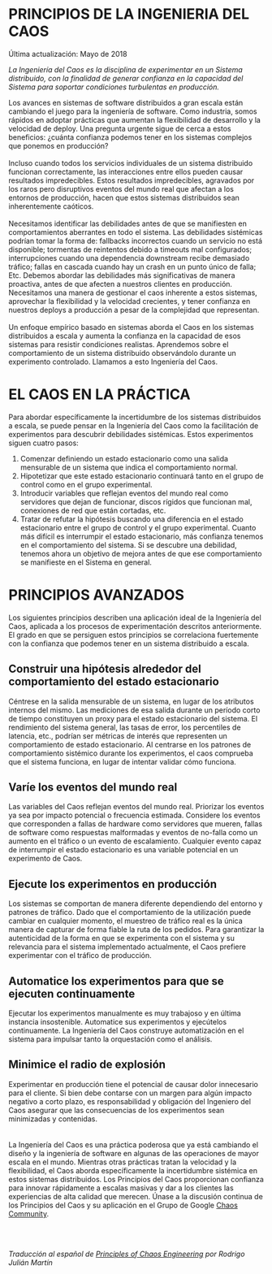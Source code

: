 # PRINCIPIOS DE LA INGENIERIA DEL CAOS
Última actualización: Mayo de 2018

_La Ingeniería del Caos es la disciplina de experimentar en un Sistema distribuido, con la finalidad de generar confianza en la capacidad del Sistema para soportar condiciones turbulentas en producción._

Los avances en sistemas de software distribuidos a gran escala están cambiando el juego para la ingeniería de software.  Como industria, somos rápidos en adoptar prácticas que aumentan la flexibilidad de desarrollo y la velocidad de deploy.  Una pregunta urgente sigue de cerca a estos beneficios: ¿cuánta confianza podemos tener en los sistemas complejos que ponemos en producción?<br/><br/>
Incluso cuando todos los servicios individuales de un sistema distribuido funcionan correctamente, las interacciones entre ellos pueden causar resultados impredecibles.  Estos resultados impredecibles, agravados por los raros pero disruptivos eventos del mundo real que afectan a los entornos de producción, hacen que estos sistemas distribuidos sean inherentemente caóticos.<br/><br/>
Necesitamos identificar las debilidades antes de que se manifiesten en comportamientos aberrantes en todo el sistema.  Las debilidades sistémicas podrían tomar la forma de: fallbacks incorrectos cuando un servicio no está disponible; tormentas de reintentos debido a timeouts mal configurados; interrupciones cuando una dependencia downstream recibe demasiado tráfico; fallas en cascada cuando hay un crash en un punto único de falla; Etc.  Debemos abordar las debilidades más significativas de manera proactiva, antes de que afecten a nuestros clientes en producción.  Necesitamos una manera de gestionar el caos inherente a estos sistemas, aprovechar la flexibilidad y la velocidad crecientes, y tener confianza en nuestros deploys a  producción a pesar de la complejidad que representan.<br/><br/>
Un enfoque empírico basado en sistemas aborda el Caos en los sistemas distribuidos a escala y aumenta la confianza en la capacidad de esos sistemas para resistir condiciones realistas.  Aprendemos sobre el comportamiento de un sistema distribuido observándolo durante un experimento controlado.  Llamamos a esto Ingeniería del Caos.

# EL CAOS EN LA PRÁCTICA
Para abordar específicamente la incertidumbre de los sistemas distribuidos a escala, se puede pensar en la Ingeniería del Caos como la facilitación de experimentos para descubrir debilidades sistémicas. Estos experimentos siguen cuatro pasos:
1.	Comenzar definiendo un estado estacionario como una salida mensurable de un sistema que indica el comportamiento normal.
2.	Hipotetizar que este estado estacionario continuará tanto en el grupo de control como en el grupo experimental.
3.	Introducir variables que reflejan eventos del mundo real como servidores que dejan de funcionar, discos rígidos que funcionan mal, conexiones de red que están cortadas, etc.
4.	Tratar de refutar la hipótesis buscando una diferencia en el estado estacionario entre el grupo de control y el grupo experimental.
Cuanto más difícil es interrumpir el estado estacionario, más confianza tenemos en el comportamiento del sistema. Si se descubre una debilidad, tenemos ahora un objetivo de mejora antes de que ese comportamiento se manifieste en el Sistema en general.

# PRINCIPIOS AVANZADOS
Los siguientes principios describen una aplicación ideal de la Ingeniería del Caos, aplicada a los procesos de experimentación descritos anteriormente. El grado en que se persiguen estos principios se correlaciona fuertemente con la confianza que podemos tener en un sistema distribuido a escala.
## Construir una hipótesis alrededor del comportamiento del estado estacionario
Céntrese en la salida mensurable de un sistema, en lugar de los atributos internos del mismo. Las mediciones de esa salida durante un período corto de tiempo constituyen un proxy para el estado estacionario del sistema. El rendimiento del sistema general, las tasas de error, los percentiles de latencia, etc., podrían ser métricas de interés que representen un comportamiento de estado estacionario. Al centrarse en los patrones de comportamiento sistémico durante los experimentos, el caos comprueba que el sistema funciona, en lugar de intentar validar cómo funciona.
## Varíe los eventos del mundo real
Las variables del Caos reflejan eventos del mundo real. Priorizar los eventos ya sea por impacto potencial o frecuencia estimada. Considere los eventos que corresponden a fallas de hardware como servidores que mueren, fallas de software como respuestas malformadas y eventos de no-falla como un aumento en el tráfico o un evento de escalamiento. Cualquier evento capaz de interrumpir el estado estacionario es una variable potencial en un experimento de Caos.
## Ejecute los experimentos en producción
Los sistemas se comportan de manera diferente dependiendo del entorno y patrones de tráfico. Dado que el comportamiento de la utilización puede cambiar en cualquier momento, el muestreo de tráfico real es la única manera de capturar de forma fiable la ruta de los pedidos. Para garantizar la autenticidad de la forma en que se experimenta con el sistema y su relevancia para el sistema implementado actualmente, el Caos prefiere experimentar con el tráfico de producción.
## Automatice los experimentos para que se ejecuten continuamente
Ejecutar los experimentos manualmente es muy trabajoso y en última instancia insostenible. Automatice sus experimentos y ejecútelos continuamente. La Ingeniería del Caos construye automatización en el sistema para impulsar tanto la orquestación como el análisis.
## Minimice el radio de explosión
Experimentar en producción tiene el potencial de causar dolor innecesario para el cliente. Si bien debe contarse con un margen para algún impacto negativo a corto plazo, es responsabilidad y obligación del Ingeniero del Caos asegurar que las consecuencias de los experimentos sean minimizadas y contenidas.
<br/>
<br/>
<br/>
La Ingeniería del Caos es una práctica poderosa que ya está cambiando el diseño y la ingeniería de software en algunas de las operaciones de mayor escala en el mundo. Mientras otras prácticas tratan la velocidad y la flexibilidad, el Caos aborda específicamente la incertidumbre sistémica en estos sistemas distribuidos. Los Principios del Caos proporcionan confianza para innovar rápidamente a escalas masivas y dar a los clientes las experiencias de alta calidad que merecen. Únase a la discusión continua de los Principios del Caos y su aplicación en el Grupo de Google [Chaos Community](https://groups.google.com/forum/#!forum/chaos-community).

<br/>
<br/>

_Traducción al español de [Principles of Chaos Engineering](https://principlesofchaos.org/) por Rodrigo Julián Martín_